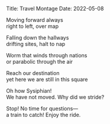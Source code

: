 Title: Travel Montage
Date: 2022-05-08

Moving forward always  
right to left, over map  
  
Falling down the hallways  
drifting sites, halt to nap  
  
Worm that winds through nations  
or parabolic through the air  
  
Reach our destination  
yet here we are still in this square  
  
Oh how Sysiphian!  
We have not moved. Why did we stride?  
  
Stop! No time for questions—  
a train to catch! Enjoy the ride.  

